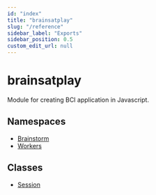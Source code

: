 ```yaml
---
id: "index"
title: "brainsatplay"
slug: "/reference"
sidebar_label: "Exports"
sidebar_position: 0.5
custom_edit_url: null
---
```


# brainsatplay

Module for creating BCI application in Javascript.

## Namespaces

- [Brainstorm](modules/brainstorm.md)
- [Workers](modules/workers.md)

## Classes

- [Session](classes/session.md)
